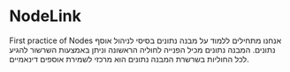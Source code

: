 # NodeLink
First practice of Nodes
אנחנו מתחילים ללמוד על מבנה נתונים בסיסי לניהול אוסף נתונים.
המבנה נתונים מכיל הפנייה לחוליה הראשונה וניתן באמצעות השרשור להגיע לכל החוליות בשרשרת
המבנה נתונים הוא מרכזי לשמירת אוספים דינאמיים.
